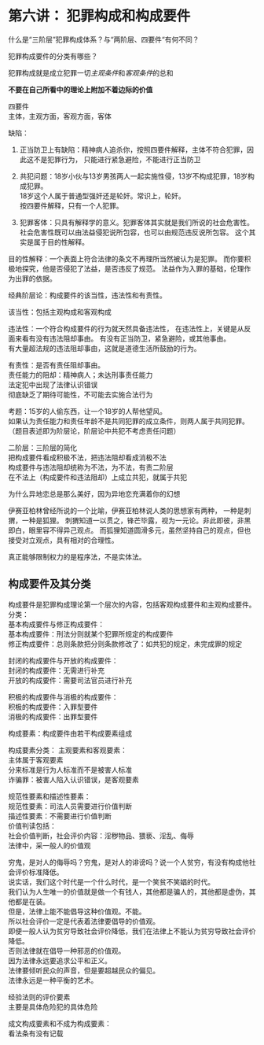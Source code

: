 # 第六讲： 犯罪构成和构成要件

什么是“三阶层”犯罪构成体系？与“两阶层、四要件“有何不同？

犯罪构成要件的分类有哪些？

犯罪构成就是成立犯罪一切*主观条件*和*客观条件*的总和

**不要在自己所看中的理论上附加不着边际的价值**

四要件  
主体，主观方面，客观方面，客体

缺陷：  
1. 正当防卫上有缺陷：精神病人追杀你，按照四要件解释，主体不符合犯罪，因此这不是犯罪行为，
只能进行紧急避险，不能进行正当防卫  

2. 共犯问题：18岁小伙与13岁男孩两人一起实施性侵，13岁不构成犯罪，18岁构成犯罪。  
18岁这个人属于普通型强奸还是轮奸。常识上，轮奸。  
按四要件解释，只有一个人犯罪。  

3. 犯罪客体：只具有解释学的意义。犯罪客体其实就是我们所说的社会危害性。
社会危害性既可以由法益侵犯说所包容，也可以由规范违反说所包容。
这个其实是属于目的性解释。  

目的性解释：一个表面上符合法律的条文不再理所当然被认为是犯罪。
而你要积极地探究，他是否侵犯了法益，是否违反了规范。
法益作为入罪的基础，伦理作为出罪的依据。

经典阶层论：构成要件的该当性，违法性和有责性。

该当性：包括主观构成和客观构成

违法性：一个符合构成要件的行为就天然具备违法性，
在违法性上，关键是从反面来看有没有违法阻却事由。
有没有正当防卫，紧急避险，或其他事由。  
有大量超法规的违法阻却事由，这就是道德生活所鼓励的行为。

有责性：是否有责任阻却事由。  
责任能力的阻却：精神病人；未达刑事责任能力  
法定犯中出现了法律认识错误  
彻底缺乏了期待可能性，不可能去实施合法行为

考题：15岁的人偷东西，让一个18岁的人帮他望风。  
如果认为责任能力和责任年龄不是共同犯罪的成立条件，则两人属于共同犯罪。  
（题目表述即为阶层论，阶层论中共犯不考虑责任问题）

二阶层：三阶层的简化  
把构成要件看成积极不法，把违法阻却看成消极不法  
构成要件与违法阻却统称为不法，为不法，有责二阶层  
在不法上（构成要件和违法阻却）上成立共犯，就属于共犯  

为什么异地恋总是那么美好，因为异地恋充满着你的幻想  

伊赛亚柏林曾经所说的一个比喻，伊赛亚柏林说人类的思想家有两种，
一种是刺猬，一种是狐狸。
刺猬知道一以贯之，锋芒毕露，视为一元论。非此即彼，非黑即白，眼里容不得异己观点。
而狐狸知道圆滑多元，虽然坚持自己的观点，但也接受对立观点，具有相对的合理性。

真正能够限制权力的是程序法，不是实体法。

## 构成要件及其分类
构成要件是犯罪构成理论第一个层次的内容，包括客观构成要件和主观构成要件。  
分类：  
基本构成要件与修正构成要件：  
基本构成要件：刑法分则就某个犯罪所规定的构成要件  
修正构成要件：总则条款把分则条款修改了：如共犯的规定，未完成罪的规定

封闭的构成要件与开放的构成要件：  
封闭的构成要件：无需进行补充  
开放的构成要件：需要司法官员进行补充  

积极的构成要件与消极的构成要件：  
积极的构成要件：入罪型要件  
消极的构成要件：出罪型要件

构成要素：构成要件由若干构成要素组成

构成要素分类：
主观要素和客观要素：  
主体属于客观要素  
分来标准是行为人标准而不是被害人标准  
诈骗罪：被害人陷入认识错误，是客观要素

规范性要素和描述性要素：  
规范性要素：司法人员需要进行价值判断  
描述性要素：不需要进行价值判断  
价值判读包括：  
社会价值判断，社会评价内容：淫秽物品、猥亵、淫乱、侮辱  
法律中，采一般人的价值观  

穷鬼，是对人的侮辱吗？穷鬼，是对人的诽谤吗？说一个人贫穷，有没有构成他社会评价标准降低。  
说实话，我们这个时代是一个什么时代，是一个笑贫不笑娼的时代。  
我们认为人生唯一的价值就是做一个有钱人，其他都是骗人的，其他都是虚伪，其他都是在装。  
但是，法律上能不能倡导这种价值观。不能。  
所以社会评价一定是代表着法律要倡导的价值观。  
即便一般人认为贫穷导致社会评价降低，我们在法律上不能认为贫穷导致社会评价降低。  
否则法律就在倡导一种邪恶的价值观。  
因为法律永远要追求公平和正义。  
法律要倾听民众的声音，但是要超越民众的偏见。  
法律永远是一种平衡的艺术。

经验法则的评价要素  
主要是具体危险犯的具体危险  

成文构成要素和不成为构成要素：  
看法条有没有记载  


